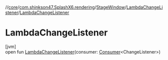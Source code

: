 //[core](../../../../index.md)/[com.shinkson47.SplashX6.rendering](../../index.md)/[StageWindow](../index.md)/[LambdaChangeListener](index.md)/[LambdaChangeListener](-lambda-change-listener.md)

# LambdaChangeListener

[jvm]\
open fun [LambdaChangeListener](-lambda-change-listener.md)(consumer: [Consumer](https://docs.oracle.com/javase/8/docs/api/java/util/function/Consumer.html)&lt;ChangeListener&gt;)
